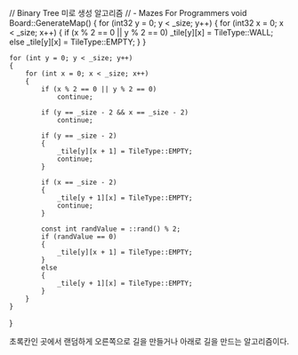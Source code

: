 
// Binary Tree 미로 생성 알고리즘
// - Mazes For Programmers
void Board::GenerateMap()
{
	for (int32 y = 0; y < _size; y++)
	{
		for (int32 x = 0; x < _size; x++)
		{
			if (x % 2 == 0 || y % 2 == 0)
				_tile[y][x] = TileType::WALL;
			else
				_tile[y][x] = TileType::EMPTY;
		}
	}

	for (int y = 0; y < _size; y++)
	{
		for (int x = 0; x < _size; x++)
		{
			if (x % 2 == 0 || y % 2 == 0)
				continue;

			if (y == _size - 2 && x == _size - 2)
				continue;

			if (y == _size - 2)
			{
				_tile[y][x + 1] = TileType::EMPTY;
				continue;
			}

			if (x == _size - 2)
			{
				_tile[y + 1][x] = TileType::EMPTY;
				continue;
			}

			const int randValue = ::rand() % 2;
			if (randValue == 0)
			{
				_tile[y][x + 1] = TileType::EMPTY;
			}
			else
			{
				_tile[y + 1][x] = TileType::EMPTY;
			}
		}
	}
}

초록칸인 곳에서 랜덤하게 오른쪽으로 길을 만들거나 아래로 길을 만드는 알고리즘이다.
